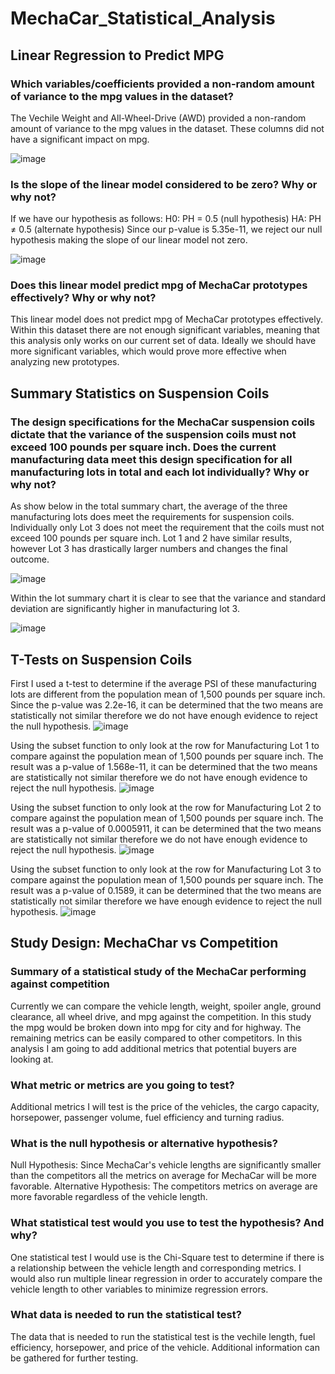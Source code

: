 # MechaCar_Statistical_Analysis
## Linear Regression to Predict MPG
### Which variables/coefficients provided a non-random amount of variance to the mpg values in the dataset?
The Vechile Weight and All-Wheel-Drive (AWD) provided a non-random amount of variance to the mpg values in the dataset. These columns did not have a significant impact on mpg. 

![image](Images/summary_linear_regression_model.PNG)

### Is the slope of the linear model considered to be zero? Why or why not?
If we have our hypothesis as follows:
H0: PH = 0.5 (null hypothesis)
HA: PH ≠ 0.5 (alternate hypothesis) 
Since our p-value is 5.35e-11, we reject our null hypothesis making the slope of our linear model not zero. 

![image](Images/r_squared_p_value.PNG)  

### Does this linear model predict mpg of MechaCar prototypes effectively? Why or why not?
This linear model does not predict mpg of MechaCar prototypes effectively.  Within this dataset there are not enough significant variables, meaning that this analysis only works on our current set of data.  Ideally we should have more significant variables, which would prove more effective when analyzing new prototypes.


## Summary Statistics on Suspension Coils
### The design specifications for the MechaCar suspension coils dictate that the variance of the suspension coils must not exceed 100 pounds per square inch. Does the current manufacturing data meet this design specification for all manufacturing lots in total and each lot individually? Why or why not? 

As show below in the total summary chart, the average of the three manufacturing lots does meet the requirements for suspension coils.  Individually only Lot 3 does not meet the requirement that the coils must not exceed 100 pounds per square inch.  Lot 1 and 2 have similar results, however Lot 3 has drastically larger numbers and changes the final outcome. 


![image](Images/total_summary.PNG)


Within the lot summary chart it is clear to see that the variance and standard deviation are significantly higher in manufacturing lot 3. 


![image](Images/lot_summary.PNG)

## T-Tests on Suspension Coils

First I used a t-test to determine if the average PSI of these manufacturing lots are different from the population mean of 1,500 pounds per square inch. Since the p-value was 2.2e-16, it can be determined that the two means are statistically not similar therefore we do not have enough evidence to reject the null hypothesis. 
![image](Images/t-test.PNG)

Using the subset function to only look at the row for Manufacturing Lot 1 to compare against the population mean of 1,500 pounds per square inch. The result was a p-value of 1.568e-11, it can be determined that the two means are statistically not similar therefore we do not have enough evidence to reject the null hypothesis. 
![image](Images/t-test_lot_1.PNG)

Using the subset function to only look at the row for Manufacturing Lot 2 to compare against the population mean of 1,500 pounds per square inch. The result was a p-value of 0.0005911, it can be determined that the two means are statistically not similar therefore we do not have enough evidence to reject the null hypothesis. 
![image](Images/t-test_lot_2.PNG)

Using the subset function to only look at the row for Manufacturing Lot 3 to compare against the population mean of 1,500 pounds per square inch. The result was a p-value of 0.1589, it can be determined that the two means are statistically not similar therefore we have enough evidence to reject the null hypothesis. 
![image](Images/t-test_lot_3.PNG) 

## Study Design: MechaChar vs Competition

### Summary of a statistical study of the MechaCar performing against competition
Currently we can compare the vehicle length, weight, spoiler angle, ground clearance, all wheel drive, and mpg against the competition.  In this study the mpg would be broken down into mpg for city and for highway. The remaining metrics can be easily compared to other competitors.  In this analysis I am going to add additional metrics that potential buyers are looking at. 

### What metric or metrics are you going to test?
Additional metrics I will test is the price of the vehicles, the cargo capacity, horsepower, passenger volume, fuel efficiency and turning radius. 

### What is the null hypothesis or alternative hypothesis?
Null Hypothesis: Since MechaCar's vehicle lengths are significantly smaller than the competitors all the metrics on average for MechaCar will be more favorable.
Alternative Hypothesis: The competitors metrics on average are more favorable regardless of the vehicle length. 

### What statistical test would you use to test the hypothesis? And why?
One statistical test I would use is the Chi-Square test to determine if there is a relationship between the vehicle length and corresponding metrics. I would also run multiple linear regression in order to accurately compare the vehicle length to other variables to minimize regression errors.

### What data is needed to run the statistical test?
The data that is needed to run the statistical test is the vechile length, fuel efficiency, horsepower, and price of the vehicle. Additional information can be gathered for further testing. 
